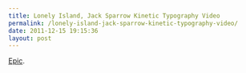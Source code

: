 ```yaml
---
title: Lonely Island, Jack Sparrow Kinetic Typography Video
permalink: /lonely-island-jack-sparrow-kinetic-typography-video/
date: 2011-12-15 19:15:36
layout: post
---
```


[Epic](http://vimeo.com/32284167).